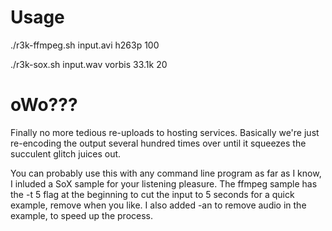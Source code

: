 # Usage
./r3k-ffmpeg.sh input.avi h263p 100

./r3k-sox.sh input.wav vorbis 33.1k 20

# oWo???
Finally no more tedious re-uploads to hosting services.
Basically we're just re-encoding the output several hundred times over until it squeezes the succulent glitch juices out.

You can probably use this with any command line program as far as I know, I inluded a SoX sample for your listening pleasure.
The ffmpeg sample has the -t 5 flag at the beginning to cut the input to 5 seconds for a quick example, remove when you like. I also added -an to remove audio in the example, to speed up the process.
 
